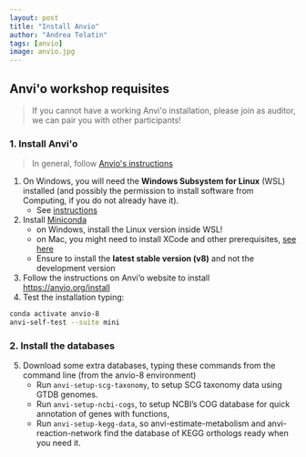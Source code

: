 ```yaml
---
layout: post
title: "Install Anvio"
author: "Andrea Telatin"
tags: [anvio]
image: anvio.jpg
---
```



## Anvi'o workshop requisites

> If you cannot have a working Anvi'o installation,
> please join as auditor, we can pair you with other participants!

### 1. Install Anvi'o

> In general, follow [Anvio's instructions](https://anvio.org/install)

1.	On Windows,  you will need the **Windows Subsystem for Linux** (WSL) installed (and possibly the permission to install software from Computing, if you do not already have it).
    * See [instructions](https://learn.microsoft.com/en-us/windows/wsl/install)
2.	Install [Miniconda](https://docs.anaconda.com/free/miniconda/#quick-command-line-install) 
    * on Windows, install the Linux version inside WSL!
    * on Mac, you  might need to install XCode and other prerequisites, [see here](https://mmbdtp.github.io/modules/unix/Installing_programs_and_handling_Conda_environments/)
    * Ensure to install the **latest stable version (v8)** and not the development version
3.	Follow the instructions on Anvi’o website to install https://anvio.org/install
4.	Test the installation typing:
```bash
conda activate anvio-8
anvi-self-test --suite mini
```

### 2. Install the databases

5.	Download some extra databases, typing these commands from the command line (from the anvio-8 environment)
    * Run `anvi-setup-scg-taxonomy`, to setup SCG taxonomy data using GTDB genomes.
    * Run `anvi-setup-ncbi-cogs`, to setup NCBI’s COG database for quick annotation of genes with functions,
    * Run `anvi-setup-kegg-data`, so anvi-estimate-metabolism and anvi-reaction-network find the database of KEGG orthologs ready when you need it.
